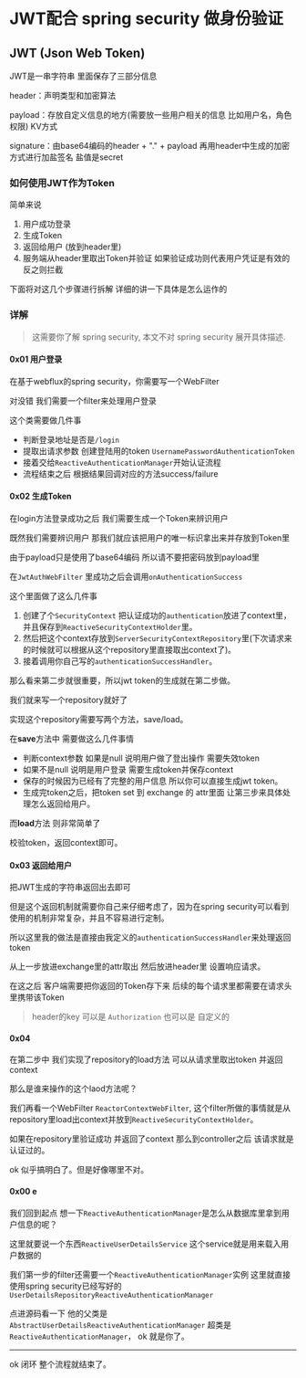 # JWT配合 spring security 做身份验证

## JWT (Json Web Token)

JWT是一串字符串 里面保存了三部分信息

header：声明类型和加密算法

payload：存放自定义信息的地方(需要放一些用户相关的信息 比如用户名，角色权限) KV方式

signature：由base64编码的header + "." + payload 再用header中生成的加密方式进行加盐签名 盐值是secret

### 如何使用JWT作为Token

简单来说

   1. 用户成功登录
   2. 生成Token
   3. 返回给用户 (放到header里)
   4. 服务端从header里取出Token并验证 如果验证成功则代表用户凭证是有效的 反之则拦截
   
下面将对这几个步骤进行拆解 详细的讲一下具体是怎么运作的

### 详解

> 这需要你了解 spring security, 本文不对 spring security 展开具体描述.

#### 0x01 用户登录

在基于webflux的spring security，你需要写一个WebFilter

对没错 我们需要一个filter来处理用户登录

这个类需要做几件事
 - 判断登录地址是否是`/login`
 - 提取出请求参数 创建登陆用的token `UsernamePasswordAuthenticationToken`
 - 接着交给`ReactiveAuthenticationManager`开始认证流程
 - 流程结束之后 根据结果回调对应的方法success/failure

#### 0x02 生成Token

在login方法登录成功之后 
我们需要生成一个Token来辨识用户

既然我们需要辨识用户 那我们就应该把用户的唯一标识拿出来并存放到Token里

由于payload只是使用了base64编码 所以请不要把密码放到payload里

在`JwtAuthWebFilter` 里成功之后会调用`onAuthenticationSuccess`

这个里面做了这么几件事
1. 创建了个`SecurityContext` 把认证成功的`authentication`放进了context里，并且保存到`ReactiveSecurityContextHolder`里。
2. 然后把这个context存放到`ServerSecurityContextRepository`里(下次请求来的时候就可以根据从这个repository里直接取出context了)。
3. 接着调用你自己写的`authenticationSuccessHandler`。

那么看来第二步就很重要，所以jwt token的生成就在第二步做。

我们就来写一个repository就好了

实现这个repository需要写两个方法，save/load。

在**save**方法中 需要做这么几件事情
 - 判断context参数 如果是null 说明用户做了登出操作 需要失效token
 - 如果不是null 说明是用户登录 需要生成token并保存context
 - 保存的时候因为已经有了完整的用户信息 所以你可以直接生成jwt token。
 - 生成完token之后，把token set 到 exchange 的 attr里面 让第三步来具体处理怎么返回给用户。
 
而**load**方法 则非常简单了

校验token，返回context即可。



#### 0x03 返回给用户

把JWT生成的字符串返回出去即可

但是这个返回机制就需要你自己来仔细考虑了，因为在spring security可以看到使用的机制非常复杂，并且不容易进行定制。

所以这里我的做法是直接由我定义的`authenticationSuccessHandler`来处理返回token

从上一步放进exchange里的attr取出 然后放进header里 设置响应请求。

在这之后 客户端需要把你返回的Token存下来 后续的每个请求里都需要在请求头里携带该Token

> header的key 可以是 `Authorization` 也可以是 自定义的

#### 0x04

在第二步中 我们实现了repository的load方法 可以从请求里取出token 并返回context

那么是谁来操作的这个laod方法呢？

我们再看一个WebFilter `ReactorContextWebFilter`,
这个filter所做的事情就是从repository里load出context并放到`ReactiveSecurityContextHolder`。

如果在repository里验证成功 并返回了context 那么到controller之后 该请求就是认证过的。

ok 似乎搞明白了。但是好像哪里不对。

#### 0x00 e

我们回到起点 想一下`ReactiveAuthenticationManager`是怎么从数据库里拿到用户信息的呢？

这里就要说一个东西`ReactiveUserDetailsService` 这个service就是用来载入用户数据的

我们第一步的filter还需要一个`ReactiveAuthenticationManager`实例 这里就直接使用spring security已经写好的 `UserDetailsRepositoryReactiveAuthenticationManager`

点进源码看一下 他的父类是`AbstractUserDetailsReactiveAuthenticationManager` 超类是 `ReactiveAuthenticationManager`， ok 就是你了。

---
ok 闭环 整个流程就结束了。